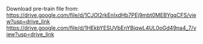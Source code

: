 Download pre-train file from:
  https://drive.google.com/file/d/1CJOl2rkEnIxdHb7PEj9mbt0MEBYgqCFS/view?usp=drive_link
  https://drive.google.com/file/d/1HEkbYESUVbEnYBjqwL4UL0oGd49na4_7/view?usp=drive_link
